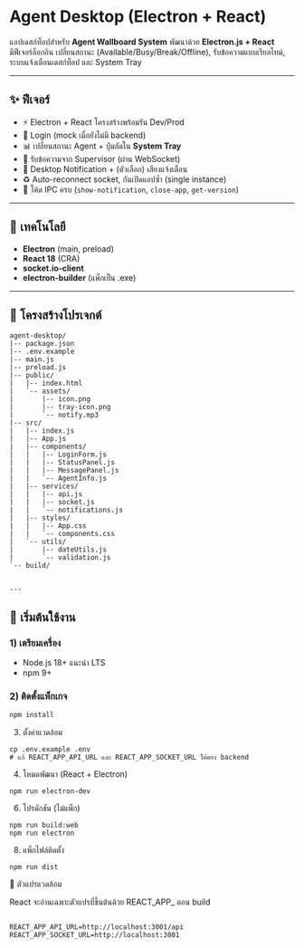 
# Agent Desktop (Electron + React)

แอปเดสก์ท็อปสำหรับ **Agent Wallboard System** พัฒนาด้วย **Electron.js + React**  
มีฟีเจอร์ล็อกอิน เปลี่ยนสถานะ (Available/Busy/Break/Offline), รับข้อความแบบเรียลไทม์, ระบบแจ้งเตือนเดสก์ท็อป และ System Tray

---

## ✨ ฟีเจอร์
- ⚡ Electron + React โครงสร้างพร้อมรัน Dev/Prod
- 🔐 Login (mock เมื่อยังไม่มี backend)
- 📊 เปลี่ยนสถานะ Agent + ปุ่มลัดใน **System Tray**
- 💬 รับข้อความจาก Supervisor (ผ่าน WebSocket)
- 🔔 Desktop Notification + (ตัวเลือก) เสียงแจ้งเตือน
- ♻️ Auto-reconnect socket, กันเปิดแอปซ้ำ (single instance)
- 🧰 โค้ด IPC ครบ (`show-notification`, `close-app`, `get-version`)

---

## 🧱 เทคโนโลยี
- **Electron** (main, preload)
- **React 18** (CRA)
- **socket.io-client**
- **electron-builder** (แพ็กเป็น .exe)

---

## 📁 โครงสร้างโปรเจกต์

```text
agent-desktop/
|-- package.json
|-- .env.example
|-- main.js
|-- preload.js
|-- public/
|   |-- index.html
|   `-- assets/
|       |-- icon.png
|       |-- tray-icon.png
|       `-- notify.mp3
|-- src/
|   |-- index.js
|   |-- App.js
|   |-- components/
|   |   |-- LoginForm.js
|   |   |-- StatusPanel.js
|   |   |-- MessagePanel.js
|   |   `-- AgentInfo.js
|   |-- services/
|   |   |-- api.js
|   |   |-- socket.js
|   |   `-- notifications.js
|   |-- styles/
|   |   |-- App.css
|   |   `-- components.css
|   `-- utils/
|       |-- dateUtils.js
|       `-- validation.js
`-- build/


---
```

## 🚀 เริ่มต้นใช้งาน

### 1) เตรียมเครื่อง
- Node.js 18+ แนะนำ LTS
- npm 9+

### 2) ติดตั้งแพ็กเกจ
```bash
npm install
```
3) ตั้งค่าแวดล้อม
```
cp .env.example .env
# แก้ REACT_APP_API_URL และ REACT_APP_SOCKET_URL ให้ตรง backend
```

4) โหมดพัฒนา (React + Electron)
```
npm run electron-dev
```

6) โปรดักชัน (ไม่แพ็ก)
```
npm run build:web
npm run electron
```

8) แพ็กไฟล์ติดตั้ง
```
npm run dist
```

🔗 ตัวแปรแวดล้อม

React จะอ่านเฉพาะตัวแปรที่ขึ้นต้นด้วย REACT_APP_ ตอน build

```

REACT_APP_API_URL=http://localhost:3001/api
REACT_APP_SOCKET_URL=http://localhost:3001

```
